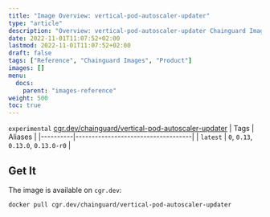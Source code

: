 ```yaml
---
title: "Image Overview: vertical-pod-autoscaler-updater"
type: "article"
description: "Overview: vertical-pod-autoscaler-updater Chainguard Images"
date: 2022-11-01T11:07:52+02:00
lastmod: 2022-11-01T11:07:52+02:00
draft: false
tags: ["Reference", "Chainguard Images", "Product"]
images: []
menu:
  docs:
    parent: "images-reference"
weight: 500
toc: true
---
```


`experimental` [cgr.dev/chainguard/vertical-pod-autoscaler-updater](https://github.com/chainguard-images/images/tree/main/images/vertical-pod-autoscaler-updater)
| Tags     | Aliases                            |
|----------|------------------------------------|
| `latest` | `0`, `0.13`, `0.13.0`, `0.13.0-r0` |



## Get It

The image is available on `cgr.dev`:

```
docker pull cgr.dev/chainguard/vertical-pod-autoscaler-updater
```

